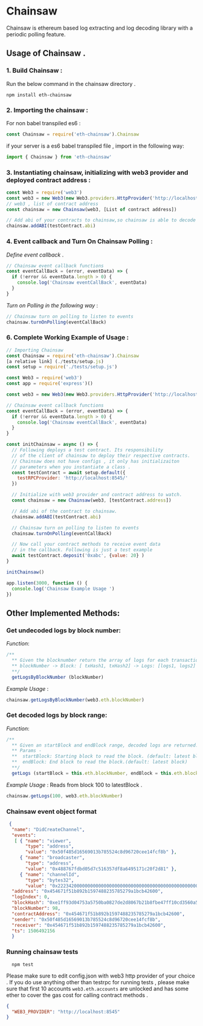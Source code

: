 # Chainsaw

Chainsaw is ethereum based log extracting and log decoding library with a periodic polling feature. 

## Usage of Chainsaw . 

### 1. Build Chainsaw : 

Run the below command in the chainsaw directory .

```
npm install eth-chainsaw
```

### 2. Importing the chainsaw :

For non babel transpiled es6 :

```javascript
const Chainsaw = require('eth-chainsaw').Chainsaw
```

if your server is a es6 babel transpiled file , import in the following way:

```javascript
import { Chainsaw } from 'eth-chainsaw'
```

### 3. Instantiating chainsaw, initializing with web3 provider and deployed contract address :

```javascript
const Web3 = require('web3')
const web3 = new Web3(new Web3.providers.HttpProvider('http://localhost:8545'))
// web3 , list of contract address
const chainsaw = new Chainsaw(web3, [List of contract address])

// Add abi of your contracts to chainsaw,so chainsaw is able to decode the logs.
chainsaw.addABI(testContract.abi) 
```

### 4. Event callback and Turn On Chainsaw Polling : 

_Define event callback_ . 

```javascript
// Chainsaw event callback functions
const eventCallBack = (error, eventData) => {
  if (!error && eventData.length > 0) {
    console.log('Chainsaw eventCallBack', eventData)
  }
}
```

_Turn on Polling in the following way_ : 

```javascript
// Chainsaw turn on polling to listen to events
chainsaw.turnOnPolling(eventCallBack)
```

### 6. Complete Working Example of Usage :

```javascript
// Importing Chainsaw
const Chainsaw = require('eth-chainsaw').Chainsaw
[a relative link] (./tests/setup.js)
const setup = require('./tests/setup.js')

const Web3 = require('web3')
const app = require('express')()

const web3 = new Web3(new Web3.providers.HttpProvider('http://localhost:8545'))

// Chainsaw event callback functions
const eventCallBack = (error, eventData) => {
  if (!error && eventData.length > 0) {
    console.log('Chainsaw eventCallBack', eventData)
  }
}

const initChainsaw = async () => {
  // Following deploys a test contract. Its responsibility
  // of the client of chainsaw to deploy their respective contracts.
  // Chainsaw does not have configs , it only has initializaiton
  // parameters when you instantiate a class .
  const testContract = await setup.default({
    testRPCProvider: 'http://localhost:8545/'
  })

  // Initialize with web3 provider and contract address to watch.
  const chainsaw = new Chainsaw(web3, [testContract.address])

  // Add abi of the contract to chainsaw.
  chainsaw.addABI(testContract.abi)

  // Chainsaw turn on polling to listen to events
  chainsaw.turnOnPolling(eventCallBack)

  // Now call your contract methods to receive event data
  // in the callback. Following is just a test example
  await testContract.deposit('0xabc', {value: 20} )
}

initChainsaw()

app.listen(3000, function () {
  console.log('Chainsaw Example Usage ')
})
```

## Other Implemented Methods: 

### Get undecoded logs by block number:

_Function_:

```javascript
/**
  ** Given the blocknumber return the array of logs for each transaction.
  ** blockNumber -> Block: [ txHash1, txHash2] -> Logs: [logs1, logs2]
  **/
  getLogsByBlockNumber (blockNumber)
```

_Example Usage_ :

```javascript
chainsaw.getLogsByBlockNumber(web3.eth.blockNumber)
```

### Get decoded logs by block range:

_Function_:

```javascript
/**
  ** Given an startBlock and endBlock range, decoded logs are returned.
  ** Params -
  **  startBlock: Starting block to read the block. (default: latest block)
  **  endBlock: End block to read the block.(default: latest block)
  **/
  getLogs (startBlock = this.eth.blockNumber, endBlock = this.eth.blockNumber)
```

_Example Usage_ : Reads from block 100 to latestBlock .

```javascript
chainsaw.getLogs(100, web3.eth.blockNumber)
```

### Chainsaw event object format 

```json
 { 
  "name": "DidCreateChannel",
  "events":
   [ { "name": "viewer",
       "type": "address",
       "value": "0x50f485d16569013b785524c8d96720cee14fcf8b" },
     { "name": "broadcaster",
       "type": "address",
       "value": "0x488767fdbd05d7c516357df8a6495171c20f2d81" },
     { "name": "channelId",
       "type": "bytes32",
       "value": "0x2223420000000000000000000000000000000000000000000000000000000000" } ],
  "address": "0x454671f51b892b1597488235785279a1bcb42600",
  "logIndex": 0,
  "blockHash": "0xe1ff93d04753a5750ba0827de2d8067b21b8fbe47ff10cd3560a5e98b7ea67e7",
  "blockNumber": 98,
  "contractAddress": "0x454671f51b892b1597488235785279a1bcb42600",
  "sender": "0x50f485d16569013b785524c8d96720cee14fcf8b",
  "receiver": "0x454671f51b892b1597488235785279a1bcb42600",
  "ts": 1506492156 
  }
  ```
  
### Running chainsaw tests  

```
  npm test
```

Please make sure to edit config.json with web3 http provider of your choice . If you do use anything other than 
testrpc for running tests , please make sure that first 10 accounts `web3.eth.accounts`  are unlocked and has some ether to cover the gas cost for calling contract methods . 

```json
{
  "WEB3_PROVIDER": "http://localhost:8545"
}
```
